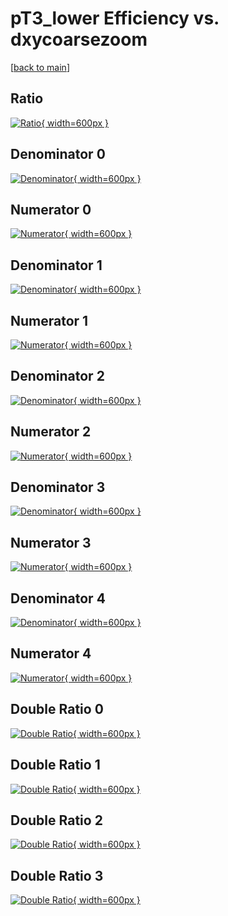 # pT3_lower Efficiency vs. dxycoarsezoom

[[back to main](./)]



## Ratio

[![Ratio](../mtv/var/pT3_lower_vtr_13_1_eff_dxycoarsezoom.png){ width=600px }](../mtv/var/pT3_lower_vtr_13_1_eff_dxycoarsezoom.pdf)

## Denominator 0

[![Denominator](../mtv/den/pT3_lower_vtr_13_1_eff_dxycoarsezoom_den0.png){ width=600px }](../mtv/den/pT3_lower_vtr_13_1_eff_dxycoarsezoom_den0.pdf)

## Numerator 0

[![Numerator](../mtv/num/pT3_lower_vtr_13_1_eff_dxycoarsezoom_num0.png){ width=600px }](../mtv/num/pT3_lower_vtr_13_1_eff_dxycoarsezoom_num0.pdf)

## Denominator 1

[![Denominator](../mtv/den/pT3_lower_vtr_13_1_eff_dxycoarsezoom_den1.png){ width=600px }](../mtv/den/pT3_lower_vtr_13_1_eff_dxycoarsezoom_den1.pdf)

## Numerator 1

[![Numerator](../mtv/num/pT3_lower_vtr_13_1_eff_dxycoarsezoom_num1.png){ width=600px }](../mtv/num/pT3_lower_vtr_13_1_eff_dxycoarsezoom_num1.pdf)

## Denominator 2

[![Denominator](../mtv/den/pT3_lower_vtr_13_1_eff_dxycoarsezoom_den2.png){ width=600px }](../mtv/den/pT3_lower_vtr_13_1_eff_dxycoarsezoom_den2.pdf)

## Numerator 2

[![Numerator](../mtv/num/pT3_lower_vtr_13_1_eff_dxycoarsezoom_num2.png){ width=600px }](../mtv/num/pT3_lower_vtr_13_1_eff_dxycoarsezoom_num2.pdf)

## Denominator 3

[![Denominator](../mtv/den/pT3_lower_vtr_13_1_eff_dxycoarsezoom_den3.png){ width=600px }](../mtv/den/pT3_lower_vtr_13_1_eff_dxycoarsezoom_den3.pdf)

## Numerator 3

[![Numerator](../mtv/num/pT3_lower_vtr_13_1_eff_dxycoarsezoom_num3.png){ width=600px }](../mtv/num/pT3_lower_vtr_13_1_eff_dxycoarsezoom_num3.pdf)

## Denominator 4

[![Denominator](../mtv/den/pT3_lower_vtr_13_1_eff_dxycoarsezoom_den4.png){ width=600px }](../mtv/den/pT3_lower_vtr_13_1_eff_dxycoarsezoom_den4.pdf)

## Numerator 4

[![Numerator](../mtv/num/pT3_lower_vtr_13_1_eff_dxycoarsezoom_num4.png){ width=600px }](../mtv/num/pT3_lower_vtr_13_1_eff_dxycoarsezoom_num4.pdf)

## Double Ratio 0

[![Double Ratio](../mtv/ratio/pT3_lower_vtr_13_1_eff_dxycoarsezoom_ratio0.png){ width=600px }](../mtv/ratio/pT3_lower_vtr_13_1_eff_dxycoarsezoom_ratio0.pdf)

## Double Ratio 1

[![Double Ratio](../mtv/ratio/pT3_lower_vtr_13_1_eff_dxycoarsezoom_ratio1.png){ width=600px }](../mtv/ratio/pT3_lower_vtr_13_1_eff_dxycoarsezoom_ratio1.pdf)

## Double Ratio 2

[![Double Ratio](../mtv/ratio/pT3_lower_vtr_13_1_eff_dxycoarsezoom_ratio2.png){ width=600px }](../mtv/ratio/pT3_lower_vtr_13_1_eff_dxycoarsezoom_ratio2.pdf)

## Double Ratio 3

[![Double Ratio](../mtv/ratio/pT3_lower_vtr_13_1_eff_dxycoarsezoom_ratio3.png){ width=600px }](../mtv/ratio/pT3_lower_vtr_13_1_eff_dxycoarsezoom_ratio3.pdf)

